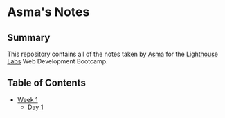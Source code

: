 # Asma's Notes
## Summary 

This repository contains all of the notes taken by [Asma](https://github.com/ajama12) for the [Lighthouse Labs](https://www.lighthouselabs.ca/) Web Development Bootcamp.
## Table of Contents
* [Week 1](/Week_1)
  * [Day 1](/Week_1/Day_1) 